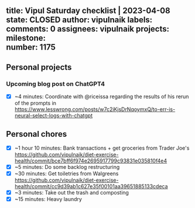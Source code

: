 title:	Vipul Saturday checklist | 2023-04-08
state:	CLOSED
author:	vipulnaik
labels:	
comments:	0
assignees:	vipulnaik
projects:	
milestone:	
number:	1175
--
## Personal projects

### Upcoming blog post on ChatGPT4

- [x] ~4 minutes: Coordinate with @riceissa regarding the results of his rerun of the prompts in https://www.lesswrong.com/posts/w7c2iKjsDrNqoymxQ/to-err-is-neural-select-logs-with-chatgpt

## Personal chores

- [x] ~1 hour 10 minutes: Bank transactions + get groceries from Trader Joe's https://github.com/vipulnaik/diet-exercise-health/commit/bce7bff6f974e2695917799c93831e035810f4e4
- [x] ~5 minutes: Do some backlog restructuring
- [x] ~30 minutes: Get toiletries from Walgreens https://github.com/vipulnaik/diet-exercise-health/commit/cc9d39ab1c627e35f00101aa39651885133cdeca
- [x] ~3 minutes: Take out the trash and composting
- [x] ~15 minutes: Heavy laundry
